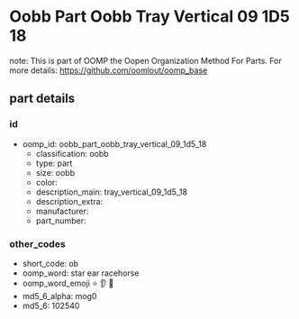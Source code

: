 # Oobb Part Oobb Tray Vertical 09 1D5 18  

note: This is part of OOMP the Oopen Organization Method For Parts. For more details: https://github.com/oomlout/oomp_base

##  part details





### id
* oomp_id: oobb_part_oobb_tray_vertical_09_1d5_18
  * classification: oobb
  * type: part
  * size: oobb
  * color: 
  * description_main: tray_vertical_09_1d5_18
  * description_extra: 
  * manufacturer: 
  * part_number: 

### other_codes
* short_code: ob
* oomp_word: star ear racehorse
* oomp_word_emoji :star: :ear: :racehorse:
* md5_6_alpha: mog0
* md5_6: 102540